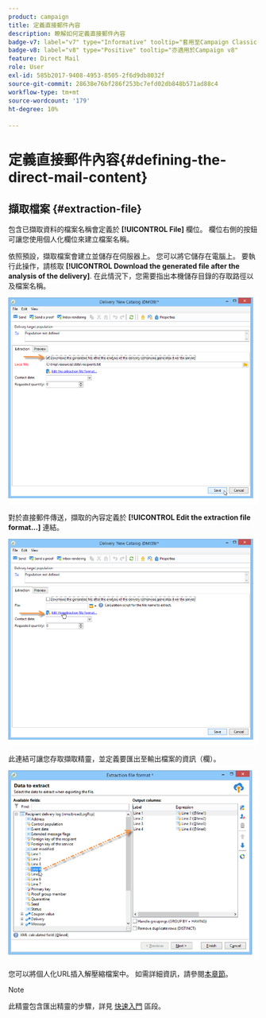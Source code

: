 ```yaml
---
product: campaign
title: 定義直接郵件內容
description: 瞭解如何定義直接郵件內容
badge-v7: label="v7" type="Informative" tooltip="套用至Campaign Classic v7"
badge-v8: label="v8" type="Positive" tooltip="亦適用於Campaign v8"
feature: Direct Mail
role: User
exl-id: 585b2017-9408-4953-8505-2f6d9db8032f
source-git-commit: 28638e76bf286f253bc7efd02db848b571ad88c4
workflow-type: tm+mt
source-wordcount: '179'
ht-degree: 10%

---
```


# 定義直接郵件內容{#defining-the-direct-mail-content}

## 擷取檔案 {#extraction-file}

包含已擷取資料的檔案名稱會定義於 **[!UICONTROL File]** 欄位。 欄位右側的按鈕可讓您使用個人化欄位來建立檔案名稱。

依照預設，擷取檔案會建立並儲存在伺服器上。 您可以將它儲存在電腦上。 要執行此操作，請核取 **[!UICONTROL Download the generated file after the analysis of the delivery]**. 在此情況下，您需要指出本機儲存目錄的存取路徑以及檔案名稱。

![](assets/s_ncs_user_mail_delivery_local_file.png)

對於直接郵件傳送，擷取的內容定義於 **[!UICONTROL Edit the extraction file format...]** 連結。

![](assets/s_ncs_user_mail_delivery_format_link.png)

此連結可讓您存取擷取精靈，並定義要匯出至輸出檔案的資訊（欄）。

![](assets/s_ncs_user_mail_delivery_format_wz.png)

您可以將個人化URL插入解壓縮檔案中。 如需詳細資訊，請參閱[本章節](../../web/using/publishing-a-web-form.md)。

>[!NOTE]
>
>此精靈包含匯出精靈的步驟，詳見 [快速入門](../../platform/using/executing-export-jobs.md) 區段。
